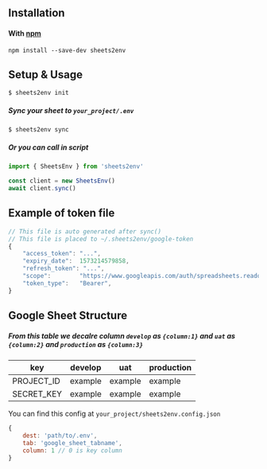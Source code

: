 ## Installation

#### With [npm](https://npmjs.com)

```
npm install --save-dev sheets2env
```
## Setup & Usage
```
$ sheets2env init
```
##### Sync your sheet to ```your_project/.env```
```
$ sheets2env sync
```
##### Or you can call in script
```js
import { SheetsEnv } from 'sheets2env'

const client = new SheetsEnv()
await client.sync()
```
## Example of token file

```js
// This file is auto generated after sync()
// This file is placed to ~/.sheets2env/google-token
{
    "access_token": "...",
    "expiry_date":  1573214579858,
    "refresh_token": "...",
    "scope":        "https://www.googleapis.com/auth/spreadsheets.readonly",
    "token_type":   "Bearer",
}
```

## Google Sheet Structure
##### From this table we decalre column ```develop``` as ```{column:1}``` and ```uat``` as ```{column:2}``` and ```production``` as ```{column:3}```

key | develop | uat | production
---|---|--- | ---
PROJECT_ID | example | example | example
SECRET_KEY | example | example | example

You can find this config at ```your_project/sheets2env.config.json```
```js
{
    dest: 'path/to/.env',
    tab: 'google_sheet_tabname',
    column: 1 // 0 is key column
}
```